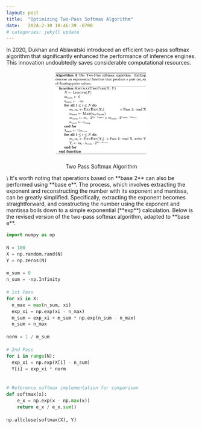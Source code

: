 ```yaml
---
layout: post
title:  "Optimizing Two-Pass Softmax Algorithm"
date:   2024-2-10 10:46:39 -0700
# categories: jekyll update
---
```


In 2020, Dukhan and Ablavatski introduced an efficient two-pass softmax algorithm that significantly enhanced the performance of inference engines. This innovation undoubtedly saves considerable computational resources.

<p align="center">
  <img src="/assets/two-pass-softmax.png" alt="Two Pass Softmax" style="width:50%;"/>
</p>
<p align="center">
  Two Pass Softmax Algorithm
</p>
\
It's worth noting that operations based on **base 2** can also be performed using **base e**. The process, which involves extracting the exponent and reconstructing the number with its exponent and mantissa, can be greatly simplified. Specifically, extracting the exponent becomes straightforward, and constructing the number using the exponent and mantissa boils down to a simple exponential (**exp**) calculation. Below is the revised version of the two-pass softmax algorithm, adapted to **base e**.

```python
import numpy as np

N = 100
X = np.random.rand(N)
Y = np.zeros(N)

m_sum = 0
n_sum = -np.Infinity

# 1st Pass
for xi in X:
  n_max = max(n_sum, xi)
  exp_xi = np.exp(xi - n_max)
  m_sum = exp_xi + m_sum * np.exp(n_sum - n_max)
  n_sum = n_max

norm = 1 / m_sum

# 2nd Pass
for i in range(N):
  exp_xi = np.exp(X[i] - n_sum)
  Y[i] = exp_xi * norm


# Reference softmax implementation for comparison
def softmax(x):
    e_x = np.exp(x - np.max(x))
    return e_x / e_x.sum()

np.allclose(softmax(X), Y)
```

